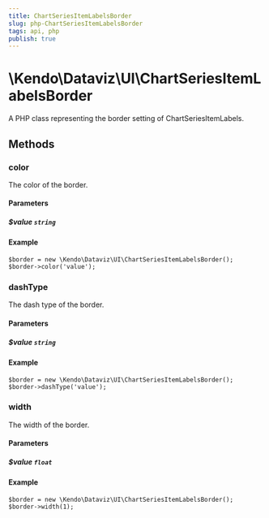 ```yaml
---
title: ChartSeriesItemLabelsBorder
slug: php-ChartSeriesItemLabelsBorder
tags: api, php
publish: true
---
```


# \Kendo\Dataviz\UI\ChartSeriesItemLabelsBorder

A PHP class representing the border setting of ChartSeriesItemLabels.


## Methods

### color
The color of the border.
#### Parameters

##### $value `string`



#### Example 
    $border = new \Kendo\Dataviz\UI\ChartSeriesItemLabelsBorder();
    $border->color('value');

### dashType
The dash type of the border.
#### Parameters

##### $value `string`



#### Example 
    $border = new \Kendo\Dataviz\UI\ChartSeriesItemLabelsBorder();
    $border->dashType('value');

### width
The width of the border.
#### Parameters

##### $value `float`



#### Example 
    $border = new \Kendo\Dataviz\UI\ChartSeriesItemLabelsBorder();
    $border->width(1);

